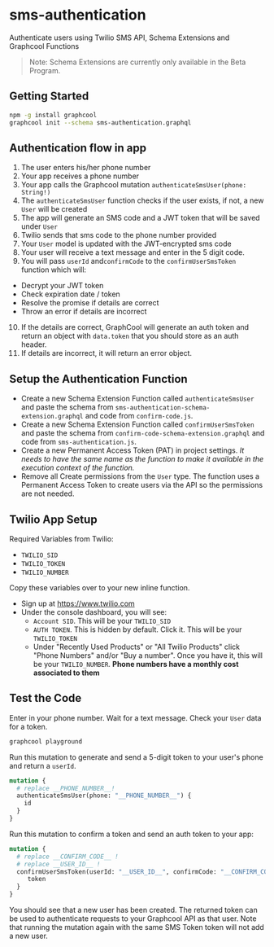 # sms-authentication

Authenticate users using Twilio SMS API, Schema Extensions and Graphcool Functions

> Note: Schema Extensions are currently only available in the Beta Program.

## Getting Started

```sh
npm -g install graphcool
graphcool init --schema sms-authentication.graphql
```

## Authentication flow in app
1. The user enters his/her phone number
2. Your app receives a phone number
3. Your app calls the Graphcool mutation `authenticateSmsUser(phone: String!)`
4. The `authenticateSmsUser` function checks if the user exists, if not, a new `User` will be created
5. The app will generate an SMS code and a JWT token that will be saved under `User`
6. Twilio sends that sms code to the phone number provided
7. Your `User` model is updated with the JWT-encrypted sms code
8. Your user will receive a text message and enter in the 5 digit code.
9. You will pass `userId` and`confirmCode` to the `confirmUserSmsToken` function which will:
  - Decrypt your JWT token
  - Check expiration date / token
  - Resolve the promise if details are correct
  - Throw an error if details are incorrect
10. If the details are correct, GraphCool will generate an auth token and return an object with `data.token` that you should store as an auth header.
11. If details are incorrect, it will return an error object.

## Setup the Authentication Function

* Create a new Schema Extension Function called `authenticateSmsUser` and paste the schema from `sms-authentication-schema-extension.graphql` and code from `confirm-code.js`.
* Create a new Schema Extension Function called `confirmUserSmsToken` and paste the schema from `confirm-code-schema-extension.graphql` and code from `sms-authentication.js`.
* Create a new Permanent Access Token (PAT) in project settings. *It needs to have the same name as the function to make it available in the execution context of the function.*
* Remove all Create permissions from the `User` type. The function uses a Permanent Access Token to create users via the API so the permissions are not needed.

## Twilio App Setup

Required Variables from Twilio:
- `TWILIO_SID`
- `TWILIO_TOKEN`
- `TWILIO_NUMBER`

Copy these variables over to your new inline function.

- Sign up at https://www.twilio.com
- Under the console dashboard, you will see:
  - `Account SID`. This will be your `TWILIO_SID`
  - `AUTH TOKEN`. This is hidden by default. Click it. This will be your `TWILIO_TOKEN`
  - Under "Recently Used Products" or "All Twilio Products" click "Phone Numbers" and/or "Buy a number". Once you have it, this will be your `TWILIO_NUMBER`. **Phone numbers have a monthly cost associated to them**

## Test the Code

Enter in your phone number. Wait for a text message. Check your `User` data for a token.

```sh
graphcool playground
```

Run this mutation to generate and send a 5-digit token to your user's phone and return a `userId`.

```graphql
mutation {
  # replace __PHONE_NUMBER__!
  authenticateSmsUser(phone: "__PHONE_NUMBER__") {
    id
  }
}
```

Run this mutation to confirm a token and send an auth token to your app:

```graphql
mutation {
  # replace __CONFIRM_CODE__ !
  # replace __USER_ID__ !
  confirmUserSmsToken(userId: "__USER_ID__", confirmCode: "__CONFIRM_CODE__") {
     token
  }
}
```

You should see that a new user has been created. The returned token can be used to authenticate requests to your Graphcool API as that user. Note that running the mutation again with the same SMS Token token will not add a new user.

